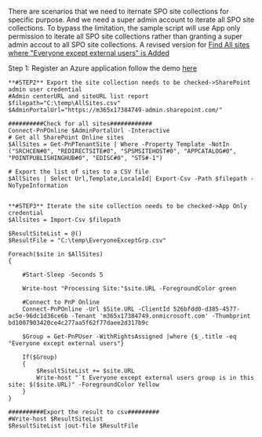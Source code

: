 There are scenarios that we need to iternate SPO site collections for specific purpose. And we need a super admin account to iterate all SPO site collections.
To bypass the limitation, the sample script will use App only permission to iterate all SPO site collections rather than granting a super admin accout to all SPO site collections.
A revised version for [Find All sites where "Everyone except external users" is Added](https://www.sharepointdiary.com/2024/02/remove-everyone-except-external-users-from-sharepoint-online-site.html)


Step 1:
Register an Azure application follow the demo [here](https://github.com/pnp/PnP-PowerShell/tree/master/Samples/SharePoint.ConnectUsingAppPermissions)

```
**#STEP2** Export the site collection needs to be checked->SharePoint admin user credential
#Admin centerURL and siteURL list report
$filepath="C:\temp\AllSites.csv"
$AdminPortalUrl="https://m365x17384749-admin.sharepoint.com/"

##########Check for all sites############
Connect-PnPOnline $AdminPortalUrl -Interactive
# Get all SharePoint Online sites
$AllSites = Get-PnPTenantSite | Where -Property Template -NotIn ("SRCHCEN#0", "REDIRECTSITE#0", "SPSMSITEHOST#0", "APPCATALOG#0", "POINTPUBLISHINGHUB#0", "EDISC#0", "STS#-1")

# Export the list of sites to a CSV file
$AllSites | Select Url,Template,LocaleId| Export-Csv -Path $filepath -NoTypeInformation


**#STEP3** Iterate the site collection needs to be checked->App Only credential
$Allsites = Import-Csv $filepath 

$ResultSiteList = @()
$ResultFile = "C:\temp\EveryoneExceptGrp.csv"

Foreach($site in $AllSites)
{

	#Start-Sleep -Seconds 5
    
    Write-host "Processing Site:"$site.URL -ForegroundColor green    
    
    #Connect to PnP Online
    Connect-PnPOnline -Url $Site.URL -ClientId 526bfdd0-d385-4577-ac5e-96dc1d36ce6b -Tenant 'm365x17384749.onmicrosoft.com' -Thumbprint bd1007903420ce4c277aa5f62f77daee2d317b9c

    $Group = Get-PnPUser -WithRightsAssigned |where {$_.title -eq "Everyone except external users"}

    If($Group)
    {
        $ResultSiteList += $site.URL
        Write-host "`t Everyone except external users group is in this site: $($site.URL)" -ForegroundColor Yellow
    }    
}

##########Export the result to csv#########
#Write-host $ResultSiteList
$ResultSiteList |out-file $ResultFile
